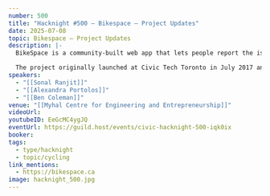 ```yaml
---
number: 500
title: "Hacknight #500 – Bikespace – Project Updates"
date: 2025-07-08
topic: Bikespace – Project Updates
description: |-
  BikeSpace is a community-built web app that lets people report the issues they find when trying to park their bikes in the city and helps people find bike parking in Toronto.

  The project originally launched at Civic Tech Toronto in July 2017 and has evolved through several iterations. Hear from some of the current BikeSpace volunteers about what they’ve been working on over the past couple of years, including launching a dashboard and improving it using user testing, and launching a new bike parking map.
speakers:
  - "[[Sonal Ranjit]]"
  - "[[Alexandra Portolos]]"
  - "[[Ben Coleman]]"
venue: "[[Myhal Centre for Engineering and Entrepreneurship]]"
videoUrl:
youtubeID: EeGcMC4ygJQ
eventUrl: https://guild.host/events/civic-hacknight-500-iqk0ix
booker:
tags:
  - type/hacknight
  - topic/cycling
link_mentions:
  - https://bikespace.ca
image: hacknight_500.jpg
---
```

